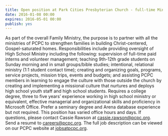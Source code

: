 ```yaml
---
title: Open position at Park Cities Presbyterian Church - full-time Ministry Leader to High School
date: 2016-01-08 00:00
expires: 2016-05-01 00:00
publish: yes
---
```


As part of the overall Family Ministry, the purpose is to partner with all the ministries of PCPC to strengthen families in building Christ-centered, Gospel-saturated homes. Responsibilities include providing oversight of High School Ministry including the following: supervision of full-time paid interns and volunteer management; teaching 9th-12th grade students on Sunday morning and in small groups/bible studies; intentional, relational ministry (1:1 student contact time); creating and organizing goals, programs, service projects, mission trips, events and budgets; and assisting PCPC members in learning to engage the culture with those outside the church by creating and implementing a missional culture that nurtures and deploys high school youth staff and high school students. Requires a college degree, three to five years’ experience working in high school ministry or equivalent, effective managerial and organizational skills and proficiency in Microsoft Office.  Prefer a seminary degree and Arena database experience but not required. This position has varied office hours and days. If questions, please contact Cassie Rawson at <cassie.rawson@pcpc.org>.  Send a resum&#233; to <careers@pcpc.org>.  The full job description can be viewed on our PCPC website at [jobsatpcpc.org](http://jobsatpcpc.org).
